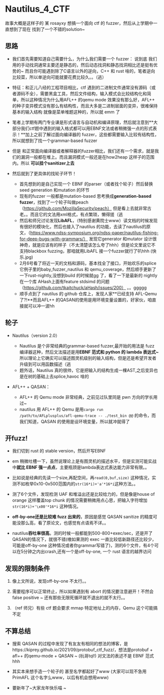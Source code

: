 # Nautilus_4_CTF
故事大概是这样子的 某 rosayxy 想搞一个面向 ctf 的 fuzzer，然后从上学期中一直想到了现在 找到了一个不错的solution~

## 思路
- 我们首先需要知道自己需要什么，为什么我们需要一个 fuzzer： 说到底 我们用的手动找洞通常主要还是静态的，然后动态找洞和静态找洞相比还是挺有优势的~ 而且你可能遇到除了C语言以外的逆向，C++ 和 rust 啥的，笔者逆向比较菜，所以单逆向可能就要花费比较久。。（逃）

- 特征：和正儿八经的工程项目相比，ctf 遇到的二进制文件通常没有源码（或者源码不全），需要黑盒工具，然后文件结构，输入模式会比较结构化和简单，所以这种情况为什么用AFL++ 的qemu mode 效果没有那么好，AFL++ 的种子变异模式没有那么有结构性，而且大多是二进制层面的变异，很难保持基本的输入结构 就像是菜单堆题这种的，所以就 emm 了

- 笔者上学期有两门专业课是形式语言与自动机和编译原理，然后就注意到**大部分我们ctf题中遇到的输入格式都可以用EBNF文法或者稍微强一点的形式表示！**加上之前了解过面向编译器的 fuzzer，这些都需要输入比较有结构性，所以就想到了找一个grammar-based fuzzer

- 但是 和正常面向编译器或者解释器的fuzzer相比，我们还有一个需求，就是我们的漏洞一般都在堆上。而且漏洞模式一般还是在how2heap 这样子的范围内。所以 **可以挂个sanitizer上去**

- 然后就到了更具体的找轮子环节！
  - 首先想到的是自己实现一个 EBNF 的parser（或者找个轮子）然后替换seed generation 和mutation 的环节
  - 现有的fuzzer 一般都是mutation-based 思考换成**generation-based fuzzer**，找到了一个轮子叫做peach（https://github.com/MozillaSecurity/peach）  但是看上去就非常古老。。而且它的文法用xml格式，有点繁琐，懒得搓（逃
  - 然后和师兄讨论发现**LibAFL**，（特别感谢黄院士www）读文档的时候发现有很好的模块化，然后也接入了nautilus 的功能，去读了nautilus的原文，（https://www.ndss-symposium.org/ndss-paper/nautilus-fishing-for-deep-bugs-with-grammars/）  发现它generator 和mutator 设计很神奇，就是应该有的样子（不太清楚该怎么夸了hhh）但是论文里说它不支持blackbox fuzzing，那咱就用LibAFL 接一个fuzzer就行了叭hhh (快乐.jpg)
  - 2月6号看了将近一天的文档和源码，基本找全了接口，开始欢乐的splice它例子里的baby_fuzzer_nautilus 和 qemu_coverage，然后顺手更新了一下rust-nightly,没想到build 的时候就gg 了，看了一下是最新的 nightly 在一个库 AHash上面有feature stdsimd 的问题（https://github.com/tkaitchuck/aHash/issues/200）  。。ggggg
  - 顺手点到了 nautilus 的 github 仓库上，发现人家**已经支持 AFL-Qemu 了?!**而且AFL++ 的QASAN的使用是用环境变量设置的，好家伙，咱直接就可以冲一波hh

## 轮子
- Nautilus（version 2.0）
  - Nautilus 是个非常经典的grammar-based fuzzer,最开始的用法是 fuzz 编译器这种，然后文法描述是用**EBNF 范式和 python 的 lambda 表达式~** 所以理论上它确实可以描述图灵机级别的输入结构，但是还是希望开发者升级到可以用函数描述（逃
  - 题外话，Nautilus 真的很帅，它是把输入的结构生成一棵AST,之后变异也是在树的基础上去splice,havoc 啥的

- AFL++ + QASAN：
  - AFL++ 的 Qemu mode 非常经典，之前见过队里同是 pwn 方向的学长用过~
  - nautilus 用 AFL++ 的 Qemu 是用`cargo run /path/to/AFLplusplus/afl-qemu-trace -- ./test_bin @@` 的命令，而我们知道，QASAN 的使用是设环境变量，所以就冲就得了  

## 开fuzz!
- 我们切到 rust 的 stable version，然后开写EBNF

- em 稍微吐槽一下，虽然说理论上是有图灵机的描述水平，但是实测可能实战中**就比 EBNF 强一点点**，主要瓶颈是lambda表达式表达能力非常有限。。

- 比如说是经典的先读一个size,再配空间，再`read(0,buf,size)` 这种情况，实测不如枚举0x10-0x500范围内的`str(16*i)+'a'*16*i`这种方法。。

- 测了6个文件，发现检测 UAF 和堆溢出还是比较给力的，但是像是house of orange 这样覆盖top chunk 的情况需要稍微用点心思，把输入字符增加 `str(16*i)+'\x00'*16*i` 这种情况。

- **off-by-one还是比较难 fuzz 出来的**，原因是感觉 QASAN sanitize 的精度可能没那么高，看了原论文，也感觉有点语焉不详。。

- nautilus**吞吐率很高**。测的时候一般都能到500-800+exec/sec，还是开了QASAN的情况下，就很不错(嗷如果测的 exec 一直比较低新路径还比较少，可能是off-by-one 这种情况或者你grammar写错了)，测的6个文件，有4个可以在5分钟之内出crash,还有一个是off-by-one, 一个 rust 语言的越界访问

## 发现的限制条件
1. 像上文所说，发现off-by-one 不太行。。

2. 需要程序可以正常终止，所以如果遇到有 abort 的情况要注意避开！不然会false positive ~ 还有那些无限死循环就不退出的就不太行。。

3. （ref 师兄）有些 ctf 题会要求 mmap 特定地址上的内存，Qemu 这个可能搞不定

## 不算总结
- 搜索 QASAN 的过程中发现了有友友有相同的想法的博客，是https://kiprey.github.io/2021/09/protobuf_ctf_fuzz/，想法是protobuf + afl++ 的qemu-mode + QASAN ~ (杭哥tql!) 对文法的表述不是 EBNF 范式hhh

- 其实本来想手造一个轮子的 甚至名字都起好了www (大家可以现不急用 PrimAFL 这个名字么www，以后有机会想用www)

- 要新年了~大家龙年快乐喵 ~